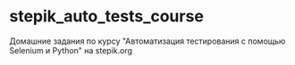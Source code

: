 # stepik_auto_tests_course
Домашние задания по курсу "Автоматизация тестирования с помощью Selenium и Python" на stepik.org
